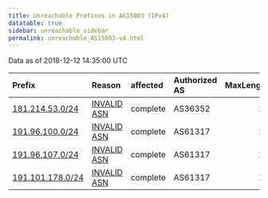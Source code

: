 ```yaml
---
title: Unreachable Prefixes in AS15003 (IPv4)
datatable: true
sidebar: unreachable_sidebar
permalink: unreachable_AS15003-v4.html
---
```


Data as of 2018-12-12 14:35:00 UTC


<div class="datatable-begin"></div>

| Prefix                                                     | Reason                                                                                                  | affected   | Authorized AS   |   MaxLength | Anchor                                         |   unreachable /24s |
|:-----------------------------------------------------------|:--------------------------------------------------------------------------------------------------------|:-----------|:----------------|------------:|:-----------------------------------------------|-------------------:|
| [181.214.53.0/24](https://stat.ripe.net/181.214.53.0/24)   | [INVALID ASN](https://rpki-validator.ripe.net/announcement-preview?asn=AS15003&prefix=181.214.53.0/24)  | complete   | AS36352         |          24 | [LACNIC](unreachable_LACNIC_RPKI_Root-v4.html) |                  1 |
| [191.96.100.0/24](https://stat.ripe.net/191.96.100.0/24)   | [INVALID ASN](https://rpki-validator.ripe.net/announcement-preview?asn=AS15003&prefix=191.96.100.0/24)  | complete   | AS61317         |          24 | [LACNIC](unreachable_LACNIC_RPKI_Root-v4.html) |                  1 |
| [191.96.107.0/24](https://stat.ripe.net/191.96.107.0/24)   | [INVALID ASN](https://rpki-validator.ripe.net/announcement-preview?asn=AS15003&prefix=191.96.107.0/24)  | complete   | AS61317         |          24 | [LACNIC](unreachable_LACNIC_RPKI_Root-v4.html) |                  1 |
| [191.101.178.0/24](https://stat.ripe.net/191.101.178.0/24) | [INVALID ASN](https://rpki-validator.ripe.net/announcement-preview?asn=AS15003&prefix=191.101.178.0/24) | complete   | AS61317         |          24 | [LACNIC](unreachable_LACNIC_RPKI_Root-v4.html) |                  1 |

<div class="datatable-end"></div>
